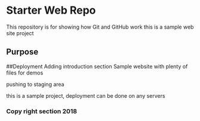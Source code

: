 # Starter Web Repo

This repository is for showing how Git and GitHub work
this is a sample web site project
## Purpose
##Deployment
Adding introduction section 
Sample website with plenty of files for demos

pushing to staging area

this is a sample project, deployment can be done on any servers
### Copy right section 2018